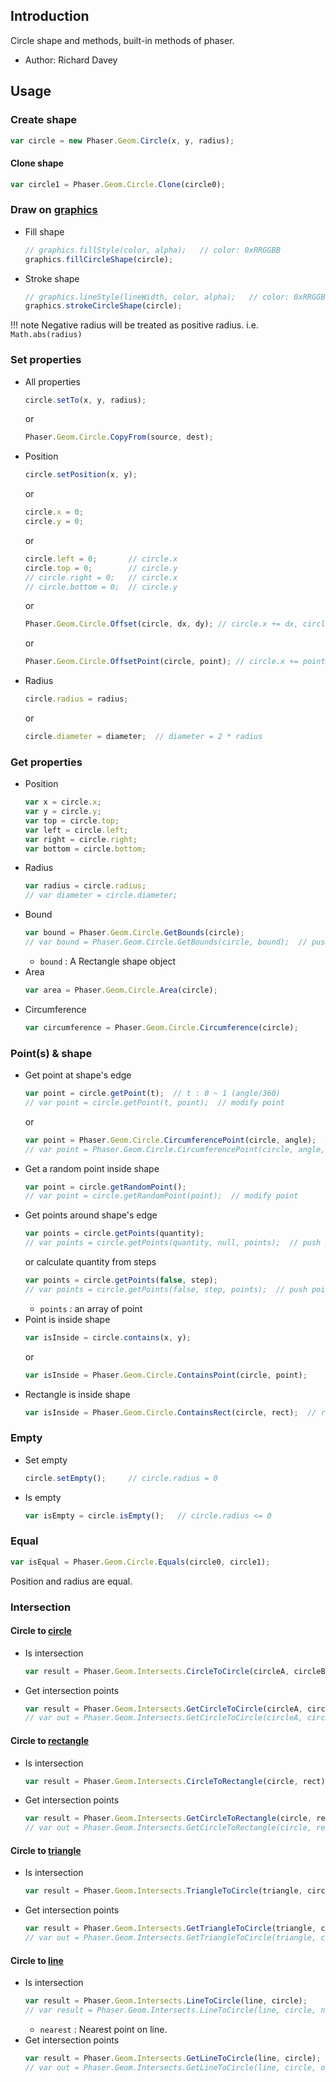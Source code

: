 ## Introduction

Circle shape and methods, built-in methods of phaser.

- Author: Richard Davey

## Usage

### Create shape

```javascript
var circle = new Phaser.Geom.Circle(x, y, radius);
```

#### Clone shape

```javascript
var circle1 = Phaser.Geom.Circle.Clone(circle0);
```

### Draw on [graphics](graphics.md)

- Fill shape
    ```javascript
    // graphics.fillStyle(color, alpha);   // color: 0xRRGGBB
    graphics.fillCircleShape(circle);
    ```
- Stroke shape
    ```javascript
    // graphics.lineStyle(lineWidth, color, alpha);   // color: 0xRRGGBB
    graphics.strokeCircleShape(circle);
    ```

!!! note
    Negative radius will be treated as positive radius. i.e. `Math.abs(radius)`

### Set properties

- All properties
    ```javascript
    circle.setTo(x, y, radius);
    ```
    or
    ```javascript
    Phaser.Geom.Circle.CopyFrom(source, dest);
    ```
- Position
    ```javascript
    circle.setPosition(x, y);
    ```
    or
    ```javascript
    circle.x = 0;
    circle.y = 0;
    ```
    or
    ```javascript
    circle.left = 0;       // circle.x
    circle.top = 0;        // circle.y
    // circle.right = 0;   // circle.x
    // circle.bottom = 0;  // circle.y
    ```
    or
    ```javascript
    Phaser.Geom.Circle.Offset(circle, dx, dy); // circle.x += dx, circle.y += dy
    ```
    or
    ```javascript
    Phaser.Geom.Circle.OffsetPoint(circle, point); // circle.x += point.x, circle.y += point.y
    ```
- Radius
    ```javascript
    circle.radius = radius;
    ```
    or
    ```javascript
    circle.diameter = diameter;  // diameter = 2 * radius
    ```

### Get properties

- Position
    ```javascript
    var x = circle.x;
    var y = circle.y;
    var top = circle.top;
    var left = circle.left;
    var right = circle.right;
    var bottom = circle.bottom;
    ```
- Radius
    ```javascript
    var radius = circle.radius;
    // var diameter = circle.diameter;
    ```
- Bound
    ```javascript
    var bound = Phaser.Geom.Circle.GetBounds(circle);
    // var bound = Phaser.Geom.Circle.GetBounds(circle, bound);  // push bound
    ```
    - `bound` : A Rectangle shape object
- Area
    ```javascript
    var area = Phaser.Geom.Circle.Area(circle);
    ```
- Circumference
    ```javascript
    var circumference = Phaser.Geom.Circle.Circumference(circle);
    ```

### Point(s) & shape

- Get point at shape's edge
    ```javascript
    var point = circle.getPoint(t);  // t : 0 ~ 1 (angle/360)
    // var point = circle.getPoint(t, point);  // modify point
    ```
    or
    ```javascript
    var point = Phaser.Geom.Circle.CircumferencePoint(circle, angle);  // angle in degrees
    // var point = Phaser.Geom.Circle.CircumferencePoint(circle, angle, point);  // modify point
    ```
- Get a random point inside shape
    ```javascript
    var point = circle.getRandomPoint();
    // var point = circle.getRandomPoint(point);  // modify point
    ```
- Get points around shape's edge
    ```javascript
    var points = circle.getPoints(quantity);
    // var points = circle.getPoints(quantity, null, points);  // push points
    ```
    or calculate quantity from steps
    ```javascript
    var points = circle.getPoints(false, step);
    // var points = circle.getPoints(false, step, points);  // push points
    ```
    - `points` : an array of point
- Point is inside shape
    ```javascript
    var isInside = circle.contains(x, y);
    ```
    or
    ```javascript
    var isInside = Phaser.Geom.Circle.ContainsPoint(circle, point);
    ```
- Rectangle is inside shape
    ```javascript
    var isInside = Phaser.Geom.Circle.ContainsRect(circle, rect);  // rect : 4 points
    ```

### Empty

- Set empty
    ```javascript
    circle.setEmpty();     // circle.radius = 0
    ```
- Is empty
    ```javascript
    var isEmpty = circle.isEmpty();   // circle.radius <= 0
    ```

### Equal

```javascript
var isEqual = Phaser.Geom.Circle.Equals(circle0, circle1);
```

Position and radius are equal.

### Intersection

#### Circle to [circle](geom-circle.md)

- Is intersection
    ```javascript
    var result = Phaser.Geom.Intersects.CircleToCircle(circleA, circleB);
    ```
- Get intersection points
    ```javascript
    var result = Phaser.Geom.Intersects.GetCircleToCircle(circleA, circleB);
    // var out = Phaser.Geom.Intersects.GetCircleToCircle(circleA, circleB, out);
    ```

#### Circle to [rectangle](geom-rectangle.md)

- Is intersection
    ```javascript
    var result = Phaser.Geom.Intersects.CircleToRectangle(circle, rect);
    ```
- Get intersection points
    ```javascript
    var result = Phaser.Geom.Intersects.GetCircleToRectangle(circle, rect);
    // var out = Phaser.Geom.Intersects.GetCircleToRectangle(circle, rect, out);
    ```

#### Circle to [triangle](geom-triangle.md)

- Is intersection
    ```javascript
    var result = Phaser.Geom.Intersects.TriangleToCircle(triangle, circle);
    ```
- Get intersection points
    ```javascript
    var result = Phaser.Geom.Intersects.GetTriangleToCircle(triangle, circle);
    // var out = Phaser.Geom.Intersects.GetTriangleToCircle(triangle, circle, out);
    ```
    
#### Circle to [line](geom-line.md)

- Is intersection
    ```javascript
    var result = Phaser.Geom.Intersects.LineToCircle(line, circle);
    // var result = Phaser.Geom.Intersects.LineToCircle(line, circle, nearest);
    ```
    - `nearest` : Nearest point on line.
- Get intersection points
    ```javascript
    var result = Phaser.Geom.Intersects.GetLineToCircle(line, circle);
    // var out = Phaser.Geom.Intersects.GetLineToCircle(line, circle, out);
    ```